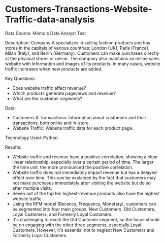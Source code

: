 # Customers-Transactions-Website-Traffic-data-analysis
Data Source: Momo's Data Analyst Test

Description:
  Company A specializes in selling fashion products and has stores in the capitals of various countries: London (UK), Paris (France), Milan (Italy), and Berlin (Germany). Customers can make purchases directly at the physical stores or online.
The company also maintains an online sales website with information and images of its products. In many cases, website traffic increases when new products are added.

Key Questions:
-  Does website traffic affect revenue?
- Which products generate pageviews and revenue?
- What are the customer segments?
  
Data:
- Customers & Transactions: Information about customers and their transactions, both online and in-store.
- Website Traffic: Website traffic data for each product page.
  
Technology Used: Python

Results:
- Website traffic and revenue have a positive correlation, showing a clear linear relationship, especially over a certain period of time. The larger the time unit, the more pronounced the positive correlation.
- Website traffic does not immediately impact revenue but has a delayed effect over time. This can be explained by the fact that customers may not make purchases immediately after visiting the website but do so after multiple visits.
- Seven out of the top ten highest-revenue products also have the highest website traffic.
- Using the RFM model (Recency, Frequency, Monetary), customers can be segmented into four main groups: New Customers, Old Customers, Loyal Customers, and Formerly Loyal Customers.
- It's challenging to reach the Old Customer segment, so the focus should be on engaging with the other three segments, especially Loyal Customers. However, it's essential not to neglect New Customers and Formerly Loyal Customers.
